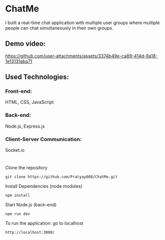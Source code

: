 # ChatMe 
I built a real-time chat application with multiple user groups where multiple people can chat simultaneously in their own groups.

## Demo video:


https://github.com/user-attachments/assets/3374b49e-ca89-414d-9a18-1e13131aba71




## Used Technologies:

### Front-end: 
HTML, CSS, JavaScript

### Back-end: 
Node.js, Express.js

### Client-Server Communication: 
Socket.io 

# 

Clone the repository
```
git clone https://github.com/Pratyay008/ChatMe.git
```

Install Dependencies (node modules)
```
npm install
```

Start Node.js (back-end)
```
npm run dev
```
To run the application: go to localhost
```
http://localhost:3000/
```
